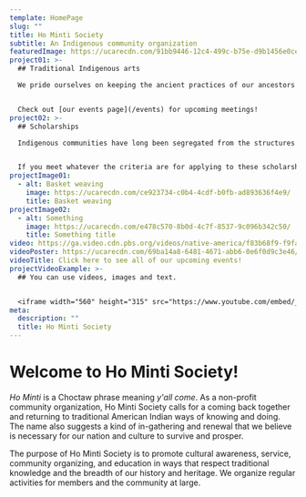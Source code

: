 ```yaml
---
template: HomePage
slug: ""
title: Ho Minti Society
subtitle: An Indigenous community organization
featuredImage: https://ucarecdn.com/91bb9446-12c4-499c-b75e-d9b1456e0ceb/
project01: >-
  ## Traditional Indigenous arts

  We pride ourselves on keeping the ancient practices of our ancestors alive, and we host regular meetings at which experts and novices alike come together to practice beading, stitchwork, and pine needle basketry. Traditionally... 


  Check out [our events page](/events) for upcoming meetings!
project02: >-
  ## Scholarships

  Indigenous communities have long been segregated from the structures of social, political, and economic power, and one of the ways in which that segregation has played out has been through the unequal access of education for Indigenous youth. Ho Minti Society...


  If you meet whatever the criteria are for applying to these scholarships, please see [our scholarship page](/scholarships) for more details.
projectImage01:
  - alt: Basket weaving
    image: https://ucarecdn.com/ce923734-c0b4-4cdf-b0fb-ad893636f4e9/
    title: Basket weaving
projectImage02:
  - alt: Something
    image: https://ucarecdn.com/e478c570-8b0d-4c7f-8537-9c096b342c50/
    title: Something title
video: https://ga.video.cdn.pbs.org/videos/native-america/f83b68f9-f9fa-4d9b-8f41-c805088a14a4/2000055742/hd-16x9-mezzanine-1080p/ks4gxsia_h3-ss-a-gift-of-corn-to-the-choctaw-mp4-720p-3000k.mp4
videoPoster: https://ucarecdn.com/69ba14a8-6481-4671-abb6-0e6f0d9c3e46/
videoTitle: Click here to see all of our upcoming events!
projectVideoExample: >-
  ## You can use videos, images and text.


  <iframe width="560" height="315" src="https://www.youtube.com/embed/_m2CHvfVK5I" frameborder="0" allow="accelerometer; autoplay; clipboard-write; encrypted-media; gyroscope; picture-in-picture" allowfullscreen></iframe>
meta:
  description: ""
  title: Ho Minti Society
---
```


# Welcome to Ho Minti Society!

*Ho Minti* is a Choctaw phrase meaning *y'all come*. As a non-profit community organization, Ho Minti Society calls for a coming back together and returning to traditional American Indian ways of knowing and doing. The name also suggests a kind of in-gathering and renewal that we believe is necessary for our nation and culture to survive and prosper.

The purpose of Ho Minti Society is to promote cultural awareness, service, community organizing, and education in ways that respect traditional knowledge and the breadth of our history and heritage. We organize regular activities for members and the community at large.